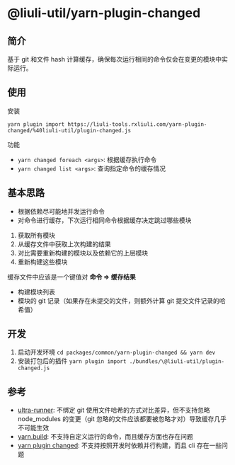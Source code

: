 # @liuli-util/yarn-plugin-changed

## 简介

基于 git 和文件 hash 计算缓存，确保每次运行相同的命令仅会在变更的模块中实际运行。

## 使用

安装

```shell
yarn plugin import https://liuli-tools.rxliuli.com/yarn-plugin-changed/%40liuli-util/plugin-changed.js
```

功能

- `yarn changed foreach <args>`: 根据缓存执行命令
- `yarn changed list <args>`: 查询指定命令的缓存情况

## 基本思路

- 根据依赖尽可能地并发运行命令
- 对命令进行缓存，下次运行相同命令根据缓存决定跳过哪些模块

1. 获取所有模块
2. 从缓存文件中获取上次构建的结果
3. 对比需要重新构建的模块以及依赖它的上层模块
4. 重新构建这些模块

缓存文件中应该是一个键值对 **命令 => 缓存结果**

- 构建模块列表
- 模块的 git 记录（如果存在未提交的文件，则额外计算 git 提交文件记录的哈希值）

## 开发

1. 启动开发环境 `cd packages/common/yarn-plugin-changed && yarn dev`
2. 安装打包后的插件 `yarn plugin import ./bundles/\@liuli-util/plugin-changed.js`

## 参考

- [ultra-runner](https://github.com/folke/ultra-runner): 不绑定 git 使用文件哈希的方式对比差异，但不支持忽略 node_modules 的变更（git 忽略的文件应该都要被忽略才对）导致缓存几乎不可能生效
- [yarn.build](https://yarn.build/): 不支持自定义运行的命令，而且缓存方面也存在问题
- [yarn plugin changed](https://github.com/Dcard/yarn-plugins/tree/master/packages/changed): 不支持按照开发时依赖并行构建，而且 cli 存在一些问题
